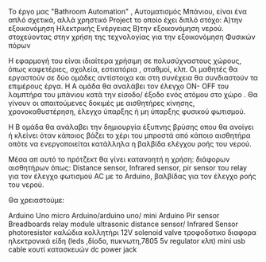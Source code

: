 Το έργο μας "Bathroom Automation"  , Αυτοματισμός Μπάνιου,   είναι ένα απλό σχετικά, αλλά χρηστικό Project το οποίο  έχει διπλό στόχο:
Α)την εξοικονόμηση Ηλεκτρικής Ενέργειας 
Β)την  εξοικονόμηση νερού.
στοχεύοντας στην χρήση της τεχνολογίας για την εξοικονόμηση Φυσικών πόρων

Η εφαρμογή του είναι ιδιαίτερα χρήσιμη σε πολυσύχναστους χώρους, όπως καφετέριες, σχολεία, εστιατόρια , σταθμοί, κλπ.
Οι μαθητές θα εργαστούν  σε δύο ομάδες αντίστοιχα και στη συνέχεια θα συνδιαστούν τα επιμέρους έργα.
Η Α ομάδα θα αναλάβει τον έλεγχο ON- OFF του λαμπτήρα του μπάνιου κατά την είσοδο/ έξοδο ενός ατόμου στο χώρο .
Θα γίνουν οι απαιτούμενες δοκιμές με αισθητήρες κίνησης, χρονοκαθυστέρηση, έλεγχο ύπαρξης ή μη ύπαρξης φυσικού φωτισμού.

Η Β ομάδα θα ανάλαβει την δημιουργία έξυπνης βρύσης οπου θα ανοίγει ή κλείνει όταν κάποιος βάζει το χέρι του μπροστά από κάποιο αισθητήρα οπότε να ενεργοποιείται κατάλληλα η βαλβίδα ελέγχου ροής του νερού. 

Μέσα απ αυτό το πρότζεκτ θα γίνει κατανοητή η χρήση:
διάφορων αισθητήρων όπως: Distance sensor, Infrared sensor, pir sensor
του relay για τον έλεγχο φωτισμού AC με το Arduino, 
βαλβίδας για τον έλεγχο ροής του νερού.
 
Θα χρειαστούμε: 

Arduino Uno
micro Arduino/arduino uno/ mini Arduino
Pir sensor
Breadboards
relay module
ultrasonic distance sensor/ Infrared Sensor 
photoresistor
καλώδια
κολλητήρι
12V solenoid valve
τροφοδοτικο
διαφορα ηλεκτρονικά είδη (leds ,δίοδο, πυκνωτη,7805 5v regulator  κλπ)
mini usb cable
κουτί κατασκευών
dc power jack
